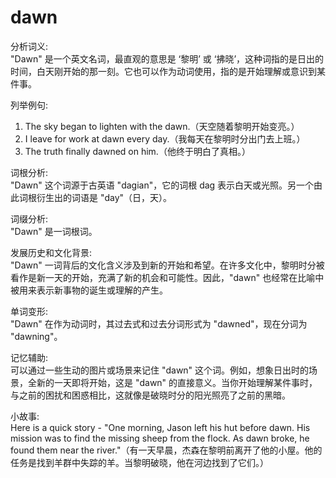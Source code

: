 # dawn

分析词义:  
"Dawn" 是一个英文名词，最直观的意思是 ‘黎明’ 或 ‘拂晓’，这种词指的是日出的时间，白天刚开始的那一刻。它也可以作为动词使用，指的是开始理解或意识到某件事。

  

列举例句:

  

1.  The sky began to lighten with the dawn.（天空随着黎明开始变亮。）
2.  I leave for work at dawn every day.（我每天在黎明时分出门去上班。）
3.  The truth finally dawned on him.（他终于明白了真相。）

  

词根分析:  
"Dawn" 这个词源于古英语 "dagian"，它的词根 dag 表示白天或光照。另一个由此词根衍生出的词语是 "day"（日，天）。

  

词缀分析:  
"Dawn" 是一词根词。

  

发展历史和文化背景:  
"Dawn" 一词背后的文化含义涉及到新的开始和希望。在许多文化中，黎明时分被看作是新一天的开始，充满了新的机会和可能性。因此，"dawn" 也经常在比喻中被用来表示新事物的诞生或理解的产生。

  

单词变形:  
"Dawn" 在作为动词时，其过去式和过去分词形式为 "dawned"，现在分词为 "dawning"。

  

记忆辅助:  
可以通过一些生动的图片或场景来记住 "dawn" 这个词。例如，想象日出时的场景，全新的一天即将开始，这是 "dawn" 的直接意义。当你开始理解某件事时，与之前的困扰和困惑相比，这就像是破晓时分的阳光照亮了之前的黑暗。

  

小故事:  
Here is a quick story - "One morning, Jason left his hut before dawn. His mission was to find the missing sheep from the flock. As dawn broke, he found them near the river."（有一天早晨，杰森在黎明前离开了他的小屋。他的任务是找到羊群中失踪的羊。当黎明破晓，他在河边找到了它们。）

